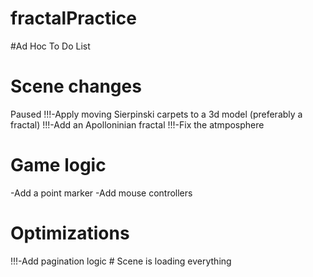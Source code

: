 # fractalPractice

#Ad Hoc To Do List


# Scene changes
Paused !!!-Apply moving Sierpinski carpets to a 3d model (preferably a fractal)
!!!-Add an Apolloninian fractal
!!!-Fix the atmposphere


# Game logic
-Add a point marker
-Add mouse controllers


# Optimizations
!!!-Add pagination logic			# Scene is loading everything




